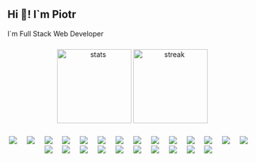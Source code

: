 ## Hi 👋! I`m Piotr

I`m Full Stack Web Developer

###

<div align="center">

<img src="https://github-readme-stats.vercel.app/api?username=Aquel32&theme=nord&show_icons=true&hide_border=true&count_private=true" alt="stats" height="150px">
<img src="https://github-readme-streak-stats.herokuapp.com/?user=Aquel32&theme=nord&hide_border=true" alt="streak" height="150px">
</div>

###

<div align="center">

<img src="https://skillicons.dev/icons?i=js">
<img width="12px">
<img src="https://skillicons.dev/icons?i=ts">
<img width="12px">
<img src="https://skillicons.dev/icons?i=html">
<img width="12px">
<img src="https://skillicons.dev/icons?i=css">
<img width="12px">
<img src="https://skillicons.dev/icons?i=react">
<img width="12px">
<img src="https://skillicons.dev/icons?i=nextjs">
<img width="12px">
<img src="https://skillicons.dev/icons?i=tailwind">
<img width="12px">
<img src="https://skillicons.dev/icons?i=nodejs">
<img width="12px">
<img src="https://skillicons.dev/icons?i=npm">
<img width="12px">
<img src="https://skillicons.dev/icons?i=unity">
<img width="12px">
<img src="https://skillicons.dev/icons?i=cpp">
<img width="12px">
<img src="https://skillicons.dev/icons?i=cs">
<img width="12px">
<img src="https://skillicons.dev/icons?i=cmake">
<img width="12px">
<img src="https://skillicons.dev/icons?i=gcp">
<img width="12px">
<img src="https://skillicons.dev/icons?i=java">
<img width="12px">
<img src="https://skillicons.dev/icons?i=lua">
<img width="12px">
<img src="https://skillicons.dev/icons?i=arduino">
<img width="12px">
<img src="https://skillicons.dev/icons?i=autocad">
<img width="12px">
<img src="https://skillicons.dev/icons?i=bootstrap">
<img width="12px">
<img src="https://skillicons.dev/icons?i=figma">
<img width="12px">
<img src="https://skillicons.dev/icons?i=git">
<img width="12px">
<img src="https://skillicons.dev/icons?i=mysql">
<img width="12px">
<img src="https://skillicons.dev/icons?i=php">
<img width="12px">
<img src="https://skillicons.dev/icons?i=py">
<img width="12px">

</div>
